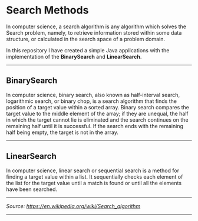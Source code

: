 Search Methods
=============
In computer science, a search algorithm is any algorithm which solves the Search problem, namely, to retrieve information stored within some data structure, or calculated in the search space of a problem domain. 

In this repository I have created a simple Java applications with the implementation of the **BinarySearch** and **LinearSearch**.

------------------
BinarySearch
------------------
In computer science, binary search, also known as half-interval search, logarithmic search, or binary chop, is a search algorithm that finds the position of a target value within a sorted array. Binary search compares the target value to the middle element of the array; if they are unequal, the half in which the target cannot lie is eliminated and the search continues on the remaining half until it is successful. If the search ends with the remaining half being empty, the target is not in the array.

------------------
LinearSearch
------------------
In computer science, linear search or sequential search is a method for finding a target value within a list. It sequentially checks each element of the list for the target value until a match is found or until all the elements have been searched.

------------------
*Source: https://en.wikipedia.org/wiki/Search_algorithm*

------------------
